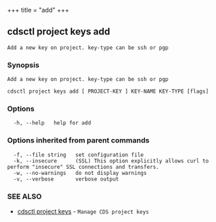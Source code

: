 +++
title = "add"
+++
## cdsctl project keys add

`Add a new key on project. key-type can be ssh or pgp`

### Synopsis

`Add a new key on project. key-type can be ssh or pgp`

```
cdsctl project keys add [ PROJECT-KEY ] KEY-NAME KEY-TYPE [flags]
```

### Options

```
  -h, --help   help for add
```

### Options inherited from parent commands

```
  -f, --file string   set configuration file
  -k, --insecure      (SSL) This option explicitly allows curl to perform "insecure" SSL connections and transfers.
  -w, --no-warnings   do not display warnings
  -v, --verbose       verbose output
```

### SEE ALSO

* [cdsctl project keys](/cli/cdsctl/project/keys/)	 - `Manage CDS project keys`

